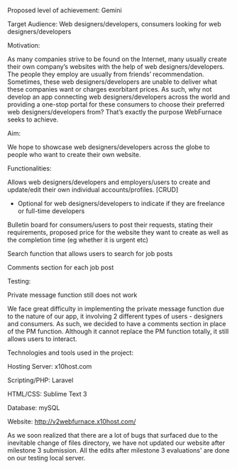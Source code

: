 Proposed level of achievement: Gemini

 

Target Audience: Web designers/developers, consumers looking for web designers/developers

 

Motivation:

 

As many companies strive to be found on the Internet, many usually create their own company’s websites with the help of web designers/developers. The people they employ are usually from friends’ recommendation. Sometimes, these web designers/developers are unable to deliver what these companies want or charges exorbitant prices. As such, why not develop an app connecting web designers/developers across the world and providing a one-stop portal for these consumers to choose their preferred web designers/developers from? That’s exactly the purpose WebFurnace seeks to achieve.

 

Aim:

 

We hope to showcase web designers/developers across the globe to people who want to create their own website.

 

Functionalities:

 

Allows web designers/developers and employers/users to create and update/edit their own individual accounts/profiles. [CRUD]
- Optional for web designers/developers to indicate if they are freelance or full-time developers

Bulletin board for consumers/users to post their requests, stating their requirements, proposed price for the website they want to create as well as the completion time (eg whether it is urgent etc)

Search function that allows users to search for job posts 

Comments section for each job post



Testing:

Private message function still does not work

We face great difficulty in implementing the private message function due to the nature of our app, it involving 2 different types of users - designers and consumers. As such, we decided to have a comments section in place of the PM function. Although it cannot replace the PM function totally, it still allows users to interact.

 

 

Technologies and tools used in the project:

Hosting Server: x10host.com

Scripting/PHP: Laravel

HTML/CSS: Sublime Text 3

Database: mySQL

Website: http://v2webfurnace.x10host.com/

As we soon realized that there are a lot of bugs that surfaced due to the inevitable change of files directory, we have not updated our website after milestone 3 submission. All the edits after milestone 3 evaluations' are done on our testing local server.
